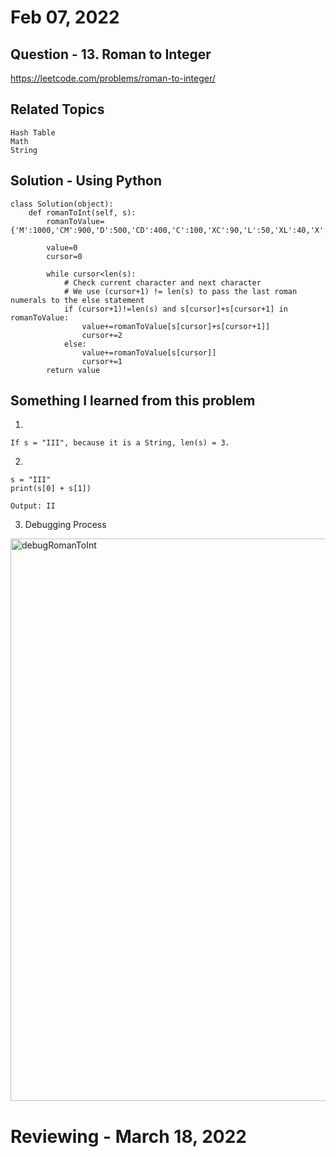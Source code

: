 # Feb 07, 2022
## Question - 13. Roman to Integer
https://leetcode.com/problems/roman-to-integer/

## Related Topics
    Hash Table
    Math
    String

## Solution - Using Python

```
class Solution(object):
    def romanToInt(self, s):
        romanToValue={'M':1000,'CM':900,'D':500,'CD':400,'C':100,'XC':90,'L':50,'XL':40,'X':10,'IX':9,'V':5,'IV':4,'I':1}

        value=0
        cursor=0

        while cursor<len(s):
            # Check current character and next character
            # We use (cursor+1) != len(s) to pass the last roman numerals to the else statement
            if (cursor+1)!=len(s) and s[cursor]+s[cursor+1] in romanToValue: 
                value+=romanToValue[s[cursor]+s[cursor+1]]
                cursor+=2
            else:
                value+=romanToValue[s[cursor]]
                cursor+=1
        return value
```

## Something I learned from this problem

1. 
```
If s = "III", because it is a String, len(s) = 3.
```

2. 
```
s = "III"
print(s[0] + s[1])

Output: II
```

3. Debugging Process

<img width="900" alt="debugRomanToInt" src="https://user-images.githubusercontent.com/59908525/152785058-33157851-fb71-4212-ad19-d3c123a41a3a.PNG">


# Reviewing - March 18, 2022